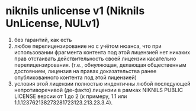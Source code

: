 # niknils unlicense v1 (Niknils UnLicense, NULv1)
1. без гарантий, как есть
2. любое перелицензирование но с учётом нюанса, что при использовании фрагмента контента под этой лицензией нет никаких прав отстаивать действительность своей лицензии касательно перелицензирования. (т.е., обнуляющая, делающая общественным достоянием, лицензия на правах доказательства ранее опубликованного контента под этой лицензией)
3. условия этой лицензии полностью индентичны любой последующей непротиворечивой (де-факто) лицензии в рамках NIKNILS PUBLIC LICENSE версии от 1 до 2 (к примеру, 1.1 или 1.1.123762138273281723123.213.23.3.4).
